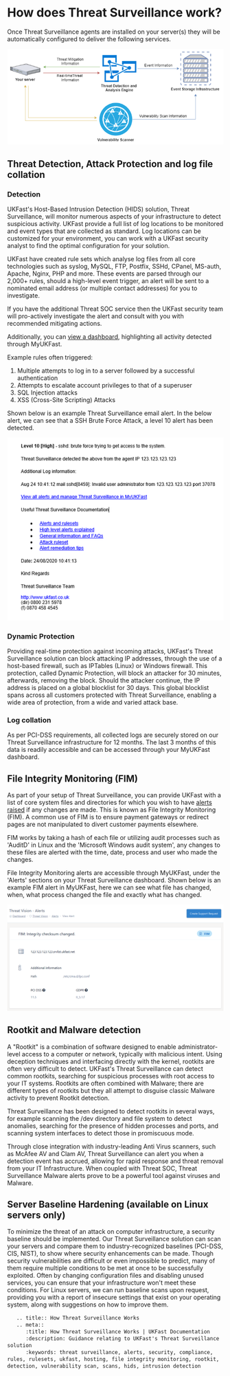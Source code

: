
# How does Threat Surveillance work?

Once Threat Surveillance agents are installed on your server(s) they will be automatically configured to deliver the following services.

<div style="text-align: center;">

![how-it-works](files/how-it-works.png)

</div>

## Threat Detection, Attack Protection and log file collation

### Detection
UKFast's Host-Based Intrusion Detection (HIDS) solution, Threat Surveillance, will monitor numerous aspects of your infrastructure to detect suspicious activity. UKFast provide a full list of log locations to be monitored and event types that are collected as standard. Log locations can be customized for your environment, you can work with a UKFast security analyst to find the optimal configuration for your solution.

UKFast have created rule sets which analyse log files from all core technologies such as syslog, MySQL, FTP, Postfix, SSHd, CPanel, MS-auth, Apache, Nginx, PHP and more. These events are parsed through our 2,000+ rules, should a high-level event trigger, an alert will be sent to a nominated email address (or multiple contact addresses) for you to investigate.

If you have the additional Threat SOC service then the UKFast security team will pro-actively investigate the alert and consult with you with recommended mitigating actions.

Additionally, you can [view a dashboard](/security/threatvision/alerts.md), highlighting all activity detected through MyUKFast.

Example rules often triggered:
1.    Multiple attempts to log in to a server followed by a successful authentication
2.    Attempts to escalate account privileges to that of a superuser
3.    SQL Injection attacks
4.    XSS (Cross-Site Scripting) Attacks

Shown below is an example Threat Surveillance email alert. In the below alert, we can see that a SSH Brute Force Attack, a level 10 alert has been detected.

<div style="text-align: center;">

![example-alert](files/example-alert.PNG)

</div>

### Dynamic Protection

Providing real-time protection against incoming attacks, UKFast's Threat Surveillance solution can block attacking IP addresses, through the use of a host-based firewall, such as IPTables (Linux) or Windows firewall. This protection, called Dynamic Protection, will block an attacker for 30 minutes, afterwards, removing the block. Should the attacker continue, the IP address is placed on a global blocklist for 30 days. This global blocklist spans across all customers protected with Threat Surveillance, enabling a wide area of protection, from a wide and varied attack base.

### Log collation

As per PCI-DSS requirements, all collected logs are securely stored on our Threat Surveillance infrastructure for 12 months. The last 3 months of this data is readily accessible and can be accessed through your MyUKFast dashboard.

## File Integrity Monitoring (FIM)

As part of your setup of Threat Surveillance, you can provide UKFast with a list of core system files and directories for which you wish to have [alerts raised](/security/threatvision/alerts) if any changes are made. This is known as File Integrity Monitoring (FIM). A common use of FIM is to ensure payment gateways or redirect pages are not manipulated to divert customer payments elsewhere.

FIM works by taking a hash of each file or utilizing audit processes such as 'AuditD' in Linux and the 'Microsoft Windows audit system', any changes to these files are alerted with the time, date, process and user who made the changes.

File Integrity Monitoring alerts are accessible through MyUKFast, under the 'Alerts' sections on your Threat Surveillance dashboard. Shown below is an example FIM alert in MyUKFast, here we can see what file has changed, when, what process changed the file and exactly what has changed.

<div style="text-align: center;;">

![fim-alert](files/fim-alert.PNG)


</div>


## Rootkit and Malware detection

A "Rootkit" is a combination of software designed to enable administrator-level access to a computer or network, typically with malicious intent. Using deception techniques and interfacing directly with the kernel, rootkits are often very difficult to detect. UKFast's Threat Surveillance can detect common rootkits, searching for suspicious processes with root access to your IT systems. Rootkits are often combined with Malware; there are different types of rootkits but they all attempt to disguise classic Malware activity to prevent Rootkit detection.

Threat Surveillance has been designed to detect rootkits in several ways, for example scanning the /dev directory and file system to detect anomalies, searching for the presence of hidden processes and ports, and scanning system interfaces to detect those in promiscuous mode.

Through close integration with industry-leading Anti Virus scanners, such as McAfee AV and Clam AV, Threat Surveillance can alert you when a detection event has accrued, allowing for rapid response and threat removal from your IT Infrastructure. When coupled with Threat SOC, Threat Surveillance Malware alerts prove to be a powerful tool against viruses and Malware.


## Server Baseline Hardening (available on Linux servers only)

To minimize the threat of an attack on computer infrastructure, a security baseline should be implemented. Our Threat Surveillance solution can scan your servers and compare them to industry-recognized baselines (PCI-DSS, CIS, NIST), to show where security enhancements can be made. Though security vulnerabilities are difficult or even impossible to predict, many of them require multiple conditions to be met at once to be successfully exploited.  Often by changing configuration files and disabling unused services, you can ensure that your infrastructure won't meet these conditions. For Linux servers, we can run baseline scans upon request, providing you with a report of insecure settings that exist on your operating system, along with suggestions on how to improve them.


```eval_rst
   .. title:: How Threat Surveillance Works
   .. meta::
      :title: How Threat Surveillance Works | UKFast Documentation
      :description: Guidance relating to UKFast's Threat Surveillance solution
      :keywords: threat surveillance, alerts, security, compliance, rules, rulesets, ukfast, hosting, file integrity monitoring, rootkit, detection, vulnerability scan, scans, hids, intrusion detection
```
